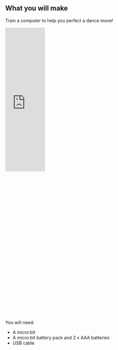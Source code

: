 ## What you will make

Train a computer to help you perfect a dance move!

<html>
<div style="position: relative; width: 50%; overflow: hidden; padding-top: 177.78%; max-height: 50vh;">
<p><iframe style="position: absolute; top: 0; left: 0; right: 0; width: 50%; height: 50%; border: none;" src="https://www.youtube.com/embed/p3ZD3kH8yrQ?rel=0&cc_load_policy=1" allowfullscreen allow="accelerometer; autoplay; clipboard-write; encrypted-media; gyroscope; picture-in-picture; web-share"></iframe></p>
</div>
</html>

You will need:
- A micro:bit
- A micro:bit battery pack and 2 x AAA batteries 
- USB cable